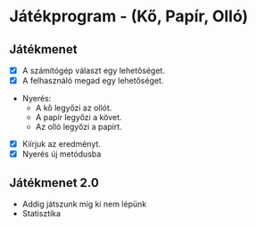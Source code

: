 # Játékprogram - (Kő, Papír, Olló)

## Játékmenet
- [x] A számítógép választ egy lehetőséget.
- [x] A felhasználó megad egy lehetőséget.
- Nyerés:
	- A kő legyőzi az ollót.
	- A papír legyőzi a követ.
	- Az olló legyőzi a papírt.
- [x] Kiírjuk az eredményt.
- [x] Nyerés új metódusba

## Játékmenet 2.0
- Addig játszunk míg ki nem lépünk
- Statisztika